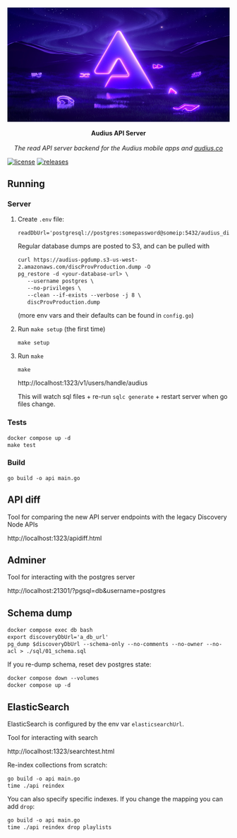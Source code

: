 <p align="center">
  <br/>
  <img src="./assets/hero.jpg" alt="hero" width="600">

  <br/>

  <p align="center">
    <b>Audius API Server</b>
    <br/>
    <br/>
    <i>The read API server backend for the Audius mobile apps and <a href="https://audius.co">audius.co</a></i>
  </p>
</p>


[![license](https://img.shields.io/github/license/AudiusProject/api)](https://github.com/AudiusProject/api/blob/main/LICENSE) [![releases](https://img.shields.io/github/v/release/AudiusProject/api)](https://github.com/AudiusProject/api/releases/latest) 


## Running

### Server

1. Create `.env` file:

   ```
   readDbUrl='postgresql://postgres:somepassword@someip:5432/audius_discovery'
   ```

   Regular database dumps are posted to S3, and can be pulled with
   ```
   curl https://audius-pgdump.s3-us-west-2.amazonaws.com/discProvProduction.dump -O
   pg_restore -d <your-database-url> \
      --username postgres \
      --no-privileges \
      --clean --if-exists --verbose -j 8 \
      discProvProduction.dump
   ```

   (more env vars and their defaults can be found in `config.go`)

2. Run `make setup` (the first time)

   ```
   make setup
   ```

3. Run `make`

   ```
   make
   ```

   http://localhost:1323/v1/users/handle/audius

   This will watch sql files + re-run `sqlc generate` + restart server when go files change.

### Tests

```
docker compose up -d
make test
```

### Build

```
go build -o api main.go
```

## API diff

Tool for comparing the new API server endpoints with the legacy Discovery Node APIs

http://localhost:1323/apidiff.html

## Adminer

Tool for interacting with the postgres server

http://localhost:21301/?pgsql=db&username=postgres

## Schema dump

```
docker compose exec db bash
export discoveryDbUrl='a_db_url'
pg_dump $discoveryDbUrl --schema-only --no-comments --no-owner --no-acl > ./sql/01_schema.sql
```

If you re-dump schema, reset dev postgres state:

```
docker compose down --volumes
docker compose up -d
```

## ElasticSearch

ElasticSearch is configured by the env var `elasticsearchUrl`.

Tool for interacting with search

http://localhost:1323/searchtest.html

Re-index collections from scratch:

```
go build -o api main.go
time ./api reindex
```

You can also specify specific indexes. If you change the mapping you can add `drop`:

```
go build -o api main.go
time ./api reindex drop playlists
```
